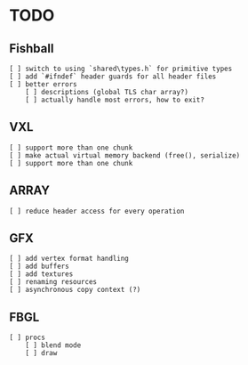 # TODO

## Fishball

    [ ] switch to using `shared\types.h` for primitive types
    [ ] add `#ifndef` header guards for all header files
    [ ] better errors
        [ ] descriptions (global TLS char array?)
        [ ] actually handle most errors, how to exit?

## VXL

    [ ] support more than one chunk
    [ ] make actual virtual memory backend (free(), serialize)
    [ ] support more than one chunk

## ARRAY

    [ ] reduce header access for every operation

## GFX

    [ ] add vertex format handling
    [ ] add buffers
    [ ] add textures
    [ ] renaming resources
    [ ] asynchronous copy context (?)

## FBGL

    [ ] procs
        [ ] blend mode
        [ ] draw
